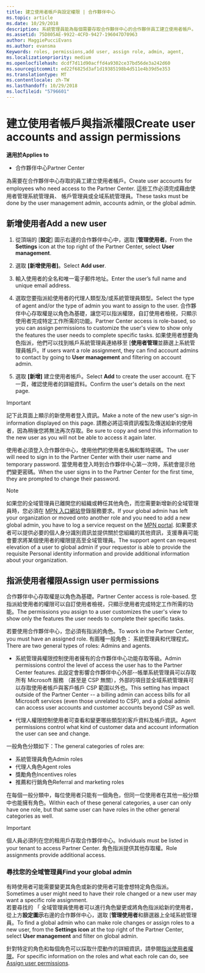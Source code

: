 ```yaml
---
title: 建立使用者帳戶與設定權限 | 合作夥伴中心
ms.topic: article
ms.date: 10/29/2018
description: 系統管理員能為每個需要存取合作夥伴中心的合作夥伴員工建立使用者帳戶。
ms.assetid: 75D805AE-9922-4CFD-9427-196047D70963
author: MaggiePucciEvans
ms.author: evansma
Keywords: roles, permissions,add user, assign role, admin, agent,
ms.localizationpriority: medium
ms.openlocfilehash: dcdf7d11d90acffd4a9302ce37bd56de3a242d60
ms.sourcegitcommit: ed22f6825d3af1d19385198b4d511e4b39d5e353
ms.translationtype: MT
ms.contentlocale: zh-TW
ms.lasthandoff: 10/29/2018
ms.locfileid: "5796601"
---
```

# <a name="create-user-accounts-and-assign-permissions"></a><span data-ttu-id="24b80-103">建立使用者帳戶與指派權限</span><span class="sxs-lookup"><span data-stu-id="24b80-103">Create user accounts and assign permissions</span></span>

**<span data-ttu-id="24b80-104">適用於</span><span class="sxs-lookup"><span data-stu-id="24b80-104">Applies to</span></span>**

-  <span data-ttu-id="24b80-105">合作夥伴中心</span><span class="sxs-lookup"><span data-stu-id="24b80-105">Partner Center</span></span>

<span data-ttu-id="24b80-106">為需要在合作夥伴中心存取的員工建立使用者帳戶。</span><span class="sxs-lookup"><span data-stu-id="24b80-106">Create user accounts for employees who need access to the Partner Center.</span></span> <span data-ttu-id="24b80-107">這些工作必須完成藉由使用者管理系統管理員、 帳戶管理員或全域系統管理員。</span><span class="sxs-lookup"><span data-stu-id="24b80-107">These tasks must be done by the user management admin, accounts admin, or the global admin.</span></span> 


## <a name="add-a-new-user"></a><span data-ttu-id="24b80-108">新增使用者</span><span class="sxs-lookup"><span data-stu-id="24b80-108">Add a new user</span></span>

1. <span data-ttu-id="24b80-109">從頂端的 [**設定**] 圖示右邊的合作夥伴中心中，選取 [**管理使用者**。</span><span class="sxs-lookup"><span data-stu-id="24b80-109">From the **Settings** icon at the top right of the Partner Center, select **User management**.</span></span>

2.  <span data-ttu-id="24b80-110">選取 **\[新增使用者\]**。</span><span class="sxs-lookup"><span data-stu-id="24b80-110">Select **Add user**.</span></span>

3.  <span data-ttu-id="24b80-111">輸入使用者的全名和唯一電子郵件地址。</span><span class="sxs-lookup"><span data-stu-id="24b80-111">Enter the user’s full name and unique email address.</span></span>

4.  <span data-ttu-id="24b80-112">選取您要指派給使用者的代理人類型及/或系統管理員類型。</span><span class="sxs-lookup"><span data-stu-id="24b80-112">Select the type of agent and/or the type of admin you want to assign to the user.</span></span> <span data-ttu-id="24b80-113">合作夥伴中心存取權是以角色為基礎，讓您可以指派權限，自訂使用者檢視，只顯示使用者完成特定工作所需的功能。</span><span class="sxs-lookup"><span data-stu-id="24b80-113">Partner Center access is role-based, so you can assign permissions to customize the user's view to show only the features the user needs to complete specific tasks.</span></span>  <span data-ttu-id="24b80-114">如果使用者想要角色指派，他們可以找到帳戶系統管理員連絡移至 [**使用者管理**並篩選上系統管理員帳戶。</span><span class="sxs-lookup"><span data-stu-id="24b80-114">If users want a role assignment, they can find account admins to contact by going to **User management** and filtering on account admin.</span></span>

5.  <span data-ttu-id="24b80-115">選取 **\[新增\]** 建立使用者帳戶。</span><span class="sxs-lookup"><span data-stu-id="24b80-115">Select **Add** to create the user account.</span></span> <span data-ttu-id="24b80-116">在下一頁，確認使用者的詳細資料。</span><span class="sxs-lookup"><span data-stu-id="24b80-116">Confirm the user's details on the next page.</span></span>

> [!IMPORTANT]  
> <span data-ttu-id="24b80-117">記下此頁面上顯示的新使用者登入資訊。</span><span class="sxs-lookup"><span data-stu-id="24b80-117">Make a note of the new user's sign-in information displayed on this page.</span></span> <span data-ttu-id="24b80-118">請務必將這項資訊複製及傳送給新的使用者，因為稍後您將無法再次存取。</span><span class="sxs-lookup"><span data-stu-id="24b80-118">Be sure to copy and send this information to the new user as you will not be able to access it again later.</span></span> 

<span data-ttu-id="24b80-119">使用者必須登入合作夥伴中心，使用他們的使用者名稱和暫時密碼。</span><span class="sxs-lookup"><span data-stu-id="24b80-119">The user will need to sign in to the Partner Center with their user name and temporary password.</span></span> <span data-ttu-id="24b80-120">當使用者登入時到合作夥伴中心第一次時，系統會提示他們變更密碼。</span><span class="sxs-lookup"><span data-stu-id="24b80-120">When the user signs in to the Partner Center for the first time, they are prompted to change their password.</span></span> 

> [!NOTE]  
>  <span data-ttu-id="24b80-121">如果您的全域管理員已離開您的組織或轉任其他角色，而您需要新增新的全域管理員時，您必須在 [MPN 入口網站](https://partner.microsoft.com/support)登錄服務要求。</span><span class="sxs-lookup"><span data-stu-id="24b80-121">If your global admin has left your organization or moved onto another role and you need to add a new global admin, you have to log a service request on the [MPN portal](https://partner.microsoft.com/support).</span></span> <span data-ttu-id="24b80-122">如果要求者可以提供必要的個人身分識別資訊並提供關於您組織的其他資訊，支援專員可能會要求將某個使用者的權限提高至全域管理員。</span><span class="sxs-lookup"><span data-stu-id="24b80-122">The support agent can request elevation of a user to global admin if your requestor is able to provide the requisite Personal identity information and provide additional information about your organization.</span></span>

## <a name="assign-user-permissions"></a><span data-ttu-id="24b80-123">指派使用者權限</span><span class="sxs-lookup"><span data-stu-id="24b80-123">Assign user permissions</span></span>

<span data-ttu-id="24b80-124">合作夥伴中心存取權是以角色為基礎。</span><span class="sxs-lookup"><span data-stu-id="24b80-124">Partner Center access is role-based.</span></span> <span data-ttu-id="24b80-125">您指派給使用者的權限可以自訂使用者檢視，只顯示使用者完成特定工作所需的功能。</span><span class="sxs-lookup"><span data-stu-id="24b80-125">The permissions you assign to a user customizes the user's view to show only the features the user needs to complete their specific tasks.</span></span> 

<span data-ttu-id="24b80-126">若要使用合作夥伴中心，您必須有指派的角色。</span><span class="sxs-lookup"><span data-stu-id="24b80-126">To work in the Partner Center, you must have an assigned role.</span></span>  <span data-ttu-id="24b80-127">有兩種一般角色： 系統管理員和代理程式。</span><span class="sxs-lookup"><span data-stu-id="24b80-127">There are two general types of roles: Admins and agents.</span></span>

- <span data-ttu-id="24b80-128">系統管理員權限控制使用者擁有的合作夥伴中心功能存取等級。</span><span class="sxs-lookup"><span data-stu-id="24b80-128">Admin permissions control the level of access the user has to the Partner Center features.</span></span> <span data-ttu-id="24b80-129">此設定會影響合作夥伴中心外部--帳單系統管理員可以存取所有 Microsoft 服務 （甚至是 CSP 無關），外部的項目並全域系統管理員可以存取使用者帳戶與客戶帳戶 CSP 範圍以外也。</span><span class="sxs-lookup"><span data-stu-id="24b80-129">This setting has impact outside of the Partner Center -- a billing admin can access bills for all Microsoft services (even those unrelated to CSP), and a global admin can access user accounts and customer accounts beyond CSP as well.</span></span>

- <span data-ttu-id="24b80-130">代理人權限控制使用者可查看和變更哪些類型的客戶資料及帳戶資訊。</span><span class="sxs-lookup"><span data-stu-id="24b80-130">Agent permissions control what kind of customer data and account information the user can see and change.</span></span>
    
<span data-ttu-id="24b80-131">一般角色分類如下：</span><span class="sxs-lookup"><span data-stu-id="24b80-131">The general categories of roles are:</span></span> 
- <span data-ttu-id="24b80-132">系統管理員角色</span><span class="sxs-lookup"><span data-stu-id="24b80-132">Admin roles</span></span>
- <span data-ttu-id="24b80-133">代理人角色</span><span class="sxs-lookup"><span data-stu-id="24b80-133">Agent roles</span></span>
- <span data-ttu-id="24b80-134">獎勵角色</span><span class="sxs-lookup"><span data-stu-id="24b80-134">Incentives roles</span></span>
- <span data-ttu-id="24b80-135">推薦和行銷角色</span><span class="sxs-lookup"><span data-stu-id="24b80-135">Referral and marketing roles</span></span>


<span data-ttu-id="24b80-136">在每個一般分類中，每位使用者只能有一個角色，但同一位使用者在其他一般分類中也能擁有角色。</span><span class="sxs-lookup"><span data-stu-id="24b80-136">Within each of these general categories, a user can only have one role, but that same user can have roles in the other general categories as well.</span></span> 

>[!Important]
><span data-ttu-id="24b80-137">個人員必須列在您的租用戶存取合作夥伴中心。</span><span class="sxs-lookup"><span data-stu-id="24b80-137">Individuals must be listed in your tenant to access Partner Center.</span></span> <span data-ttu-id="24b80-138">角色指派提供其他存取權。</span><span class="sxs-lookup"><span data-stu-id="24b80-138">Role assignments provide additional access.</span></span>


### <a name="find-your-global-admin"></a><span data-ttu-id="24b80-139">尋找您的全域管理員</span><span class="sxs-lookup"><span data-stu-id="24b80-139">Find your global admin</span></span>

<span data-ttu-id="24b80-140">有時使用者可能需要變更其角色或新的使用者可能會想特定角色指派。</span><span class="sxs-lookup"><span data-stu-id="24b80-140">Sometimes a user might need to have their role changed or a new user may want a specific role assignment.</span></span>  
<span data-ttu-id="24b80-141">若要尋找的 「 全域管理員使用者可以進行角色變更或將角色指派給新的使用者，從上方**設定圖示**右邊的合作夥伴中心，選取 [**管理使用者**和篩選器上全域系統管理員。</span><span class="sxs-lookup"><span data-stu-id="24b80-141">To find a global admin who can make role changes or assign roles to a new user, from the **Settings icon** at the top right of the Partner Center, select **User management** and filter on global admin.</span></span> 

<span data-ttu-id="24b80-142">針對特定的角色和每個角色可以採取什麼動作的詳細資訊，請參閱[指派使用者權限](permissions-overview.md)。</span><span class="sxs-lookup"><span data-stu-id="24b80-142">For specific information on the roles and what each role can do, see [Assign user permissions](permissions-overview.md).</span></span>





